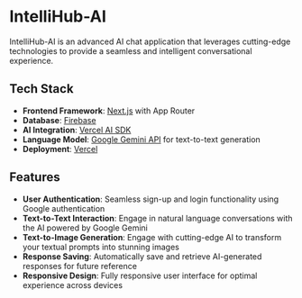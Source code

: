 # IntelliHub-AI

IntelliHub-AI is an advanced AI chat application that leverages cutting-edge technologies to provide a seamless and intelligent conversational experience.

## Tech Stack

- **Frontend Framework**: [Next.js](https://nextjs.org/) with App Router
- **Database**: [Firebase](https://firebase.google.com/)
- **AI Integration**: [Vercel AI SDK](https://sdk.vercel.ai/)
- **Language Model**: [Google Gemini API](https://ai.google.dev/docs/gemini_api_overview) for text-to-text generation
- **Deployment**: [Vercel](https://vercel.com/)

## Features

- **User Authentication**: Seamless sign-up and login functionality using Google authentication
- **Text-to-Text Interaction**: Engage in natural language conversations with the AI powered by Google Gemini
- **Text-to-Image Generation**: Engage with cutting-edge AI to transform your textual prompts into stunning images
- **Response Saving**: Automatically save and retrieve AI-generated responses for future reference
- **Responsive Design**: Fully responsive user interface for optimal experience across devices

